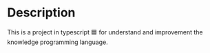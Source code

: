 # Description

This is a project in typescript 🟦 for understand and improvement the knowledge programming language.